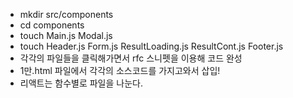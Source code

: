 * mkdir src/components
* cd components
* touch Main.js Modal.js
* touch Header.js Form.js ResultLoading.js ResultCont.js Footer.js
* 각각의 파일들을 클릭해가면서 rfc 스니펫을 이용해 코드 완성
* 1만.html 파일에서 각각의 소스코드를 가지고와서 삽입!
* 리액트는 함수별로 파일을 나눈다.